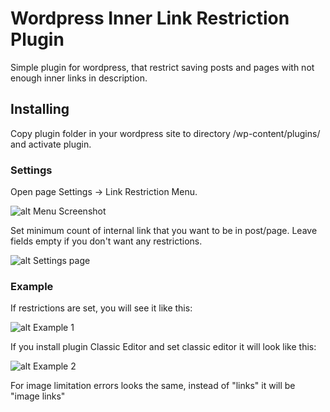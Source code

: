 # Wordpress Inner Link Restriction Plugin

Simple plugin for wordpress, that restrict saving posts and pages with not enough inner links in description.  

## Installing

Copy plugin folder in your wordpress site to directory /wp-content/plugins/ and activate plugin.

### Settings

Open page Settings -> Link Restriction Menu. 
 
![alt Menu Screenshot](https://image.prntscr.com/image/RIbZyaM8TQynCc-tr9D1Rw.png)

Set minimum count of internal link that you want to be in post/page. Leave fields empty if you don't want any restrictions.

![alt Settings page](https://image.prntscr.com/image/tqtY4qpJSKmn7TXRe3Epag.png)


### Example

If restrictions are set, you will see it like this:

![alt Example 1](https://image.prntscr.com/image/qIh6WXS1SEuc--aRgEy5QA.png)

If you install plugin Classic Editor and set classic editor it will look like this:

![alt Example 2](https://image.prntscr.com/image/NSQ-aTQ-TZ6t-5otqdQ86w.png)

For image limitation errors looks the same, instead of "links" it will be "image links"